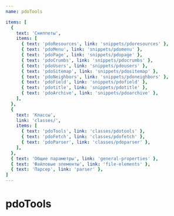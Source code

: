 ```yaml
---
name: pdoTools

items: [
  {
    text: 'Сниппеты',
    items: [
      { text: 'pdoResources', link: 'snippets/pdoresources' },
      { text: 'pdoMenu', link: 'snippets/pdomenu' },
      { text: 'pdoPage', link: 'snippets/pdopage' },
      { text: 'pdoCrumbs', link: 'snippets/pdocrumbs' },
      { text: 'pdoUsers', link: 'snippets/pdousers' },
      { text: 'pdoSitemap', link: 'snippets/pdositemap' },
      { text: 'pdoNeighbors', link: 'snippets/pdoneighbors' },
      { text: 'pdoField', link: 'snippets/pdofield' },
      { text: 'pdotitle', link: 'snippets/pdotitle' },
      { text: 'pdoArchive', link: 'snippets/pdoarchive' },
    ],
  },
  {
    text: 'Классы',
    link: 'classes/',
    items: [
      { text: 'pdoTools', link: 'classes/pdotools' },
      { text: 'pdoFetch', link: 'classes/pdofetch' },
      { text: 'pdoParser', link: 'classes/pdoparser' },
    ],
  },
  { text: 'Общие параметры', link: 'general-properties' },
  { text: 'Файловые элементы', link: 'file-elements' },
  { text: 'Парсер', link: 'parser' },
]
---
```

# pdoTools
